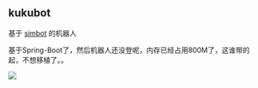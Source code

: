 ## kukubot
基于 [simbot](https://github.com/ForteScarlet/simpler-robot) 的机器人

基于Spring-Boot了，然后机器人还没登呢，内存已经占用800M了，这谁带的起，不想移植了。。

![](https://img.kuku.me/images/2021/07/05/6OmPG.png)